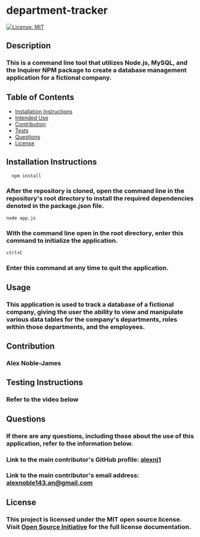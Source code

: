   # department-tracker

  [![License: MIT](https://img.shields.io/badge/License-MIT-yellow.svg)](https://opensource.org/licenses/MIT)

  ## Description


  ### This is a command line tool that utilizes Node.js, MySQL, and the Inquirer NPM package to create a database management application for a fictional company. 

  ## Table of Contents


  * [Installation Instructions](#installation-instructions)
  * [Intended Use](#usage)
  * [Contribution](#contribution)
  * [Tests](#testing-instructions)
  * [Questions](#questions)
  * [License](#license)

  ## Installation Instructions


      npm install
### After the repository is cloned, open the command line in the repository's root directory to install the required dependencies denoted in the package.json file.
    node app.js
### With the command line open in the root directory, enter this command to initialize the application.
    ctrl+C
### Enter this command at any time to quit the application.


  ## Usage


  ### This application is used to track a database of a fictional company, giving the user the ability to view and manipulate various data tables for the company's departments, roles within those departments, and the employees.
  
  ## Contribution


### Alex Noble-James

  
  ## Testing Instructions


  ### Refer to the video below
  
  ## Questions


  ### If there are any questions, including those about the use of this application, refer to the information below.
  
  ### Link to the main contributor's GitHub profile: [alexnj1](https://www.github.com/alexnj1)

  ### Link to the main contributor's email address: alexnoble143.an@gmail.com
  
  ## License
  
  
  ### This project is licensed under the MIT open source license. Visit [Open Source Initiative](http://www.opensource.org/licenses/MIT) for the full license documentation.
  